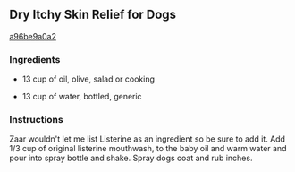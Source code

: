 ## Dry Itchy Skin Relief for Dogs

[a96be9a0a2](http://www.food.com/recipe/dry-itchy-skin-relief-for-dogs-410412)

### Ingredients

 - 13 cup of oil, olive, salad or cooking

 - 13 cup of water, bottled, generic

### Instructions

Zaar wouldn't let me list Listerine as an ingredient so be sure to add it. Add 1/3 cup of original listerine mouthwash, to the baby oil and warm water and pour into spray bottle and shake. Spray dogs coat and rub inches.